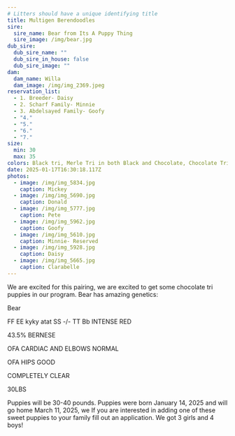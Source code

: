 ```yaml
---
# Litters should have a unique identifying title
title: Multigen Berendoodles
sire:
  sire_name: Bear from Its A Puppy Thing
  sire_image: /img/bear.jpg
dub_sire:
  dub_sire_name: ""
  dub_sire_in_house: false
  dub_sire_image: ""
dam:
  dam_name: Willa
  dam_image: /img/img_2369.jpeg
reservation_list:
  - 1. Breeder- Daisy
  - 2. Scharf Family- Minnie
  - 3. Abdelsayed Family- Goofy
  - "4."
  - "5."
  - "6."
  - "7."
size:
  min: 30
  max: 35
colors: Black tri, Merle Tri in both Black and Chocolate, Chocolate Tri
date: 2025-01-17T16:30:18.117Z
photos:
  - image: /img/img_5834.jpg
    caption: Mickey
  - image: /img/img_5690.jpg
    caption: Donald
  - image: /img/img_5777.jpg
    caption: Pete
  - image: /img/img_5962.jpg
    caption: Goofy
  - image: /img/img_5610.jpg
    caption: Minnie- Reserved
  - image: /img/img_5928.jpg
    caption: Daisy
  - image: /img/img_5665.jpg
    caption: Clarabelle
---
```

We are excited for this pairing, we are excited to get some chocolate tri puppies in our program. Bear has amazing genetics:

Bear

FF EE kyky atat SS -/- TT Bb INTENSE RED

43.5% BERNESE

OFA CARDIAC AND ELBOWS NORMAL

OFA HIPS GOOD

COMPLETELY CLEAR

30LBS

P﻿uppies will be 30-40 pounds. Puppies were born January 14, 2025 and will go home March 11, 2025, we  If you are interested in adding one of these sweet puppies to your family fill out an application. We got 3 girls and 4 boys!